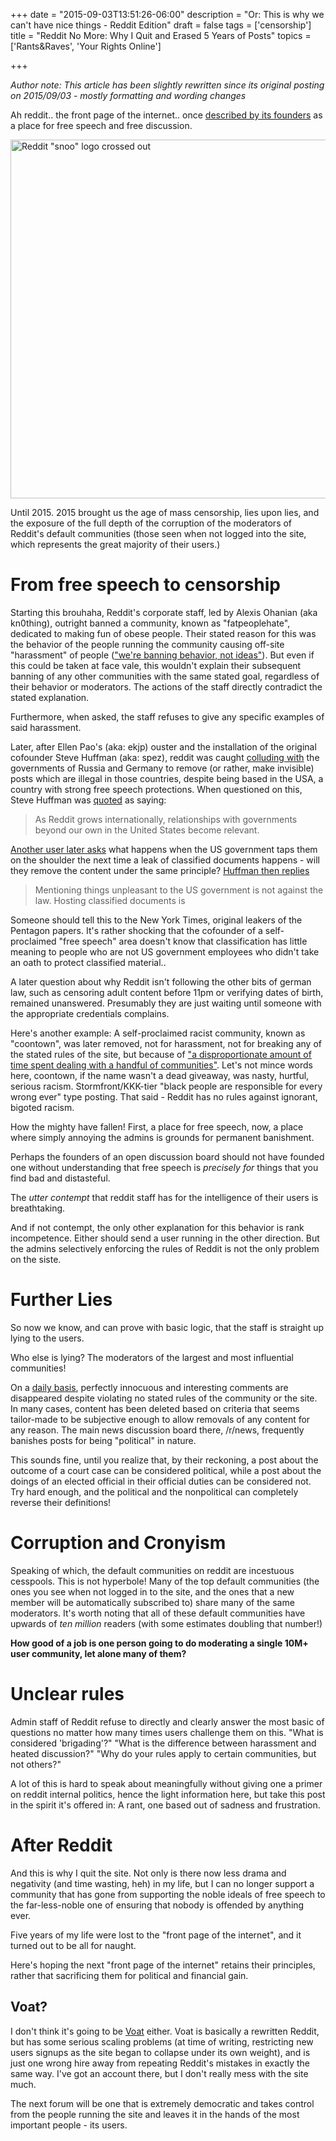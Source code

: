 +++
date = "2015-09-03T13:51:26-06:00"
description = "Or: This is why we can't have nice things - Reddit Edition"
draft = false
tags = ['censorship']
title = "Reddit No More: Why I Quit and Erased 5 Years of Posts"
topics = ['Rants&Raves', 'Your Rights Online']

+++

*Author note: This article has been slightly rewritten since its original posting on 2015/09/03 - mostly formatting and wording changes*

Ah reddit.. the front page of the internet.. once [described by its founders](http://www.bbc.com/news/technology-19975375) as a place for free speech and free discussion.

<img src="https://tkware.info/static/RedditProhibited.png" alt="Reddit &quot;snoo&quot; logo crossed out" width="574" height="574"/>

Until 2015. 2015 brought us the age of mass censorship, lies upon lies, and the exposure of the full depth of the corruption of the moderators of Reddit's default communities (those seen when not logged into the site, which represents the great majority of their users.)

# From free speech to censorship

Starting this brouhaha, Reddit's corporate staff, led by Alexis Ohanian (aka kn0thing), outright banned a community, known as "fatpeoplehate", dedicated to making fun of obese people. Their stated reason for this was the behavior of the people running the community causing off-site "harassment" of people (["we're banning behavior, not ideas"](https://www.reddit.com/r/announcements/comments/39bpam/removing_harassing_subreddits/)). But even if this could be taken at face vale, this wouldn't explain their subsequent banning of any other communities with the same stated goal, regardless of their behavior or moderators. The actions of the staff directly contradict the stated explanation.

Furthermore, when asked, the staff refuses to give any specific examples of said harassment.

Later, after Ellen Pao's (aka: ekjp) ouster and the installation of the original cofounder Steve Huffman (aka: spez), reddit was caught [colluding with](http://www.businessinsider.com.au/reddit-unbanned-russia-magic-mushrooms-germany-watchpeopledie-localised-censorship-2015-8) the governments of Russia and Germany to remove (or rather, make invisible) posts which are illegal in those countries, despite being based in the USA, a country with strong free speech protections. When questioned on this, Steve Huffman was [quoted](https://www.reddit.com/r/technology/comments/3gynwu/reddit_is_now_censoring_posts_and_communities_on/cu308ps) as saying:

>As Reddit grows internationally, relationships with governments beyond our own in the United States become relevant.

[Another user later asks](https://www.reddit.com/r/technology/comments/3gynwu/reddit_is_now_censoring_posts_and_communities_on/cu30vis) what happens when the US government taps them on the shoulder the next time a leak of classified documents happens - will they remove the content under the same principle? [Huffman then replies](https://www.reddit.com/r/technology/comments/3gynwu/reddit_is_now_censoring_posts_and_communities_on/cu31tvu)

>Mentioning things unpleasant to the US government is not against the law. Hosting classified documents is

Someone should tell this to the New York Times, original leakers of the Pentagon papers. It's rather shocking that the cofounder of a self-proclaimed "free speech" area doesn't know that classification has little meaning to people who are not US government employees who didn't take an oath to protect classified material..

A later question about why Reddit isn't following the other bits of german law, such as censoring adult content before 11pm or verifying dates of birth, remained unanswered. Presumably they are just waiting until someone with the appropriate credentials complains.

Here's another example: A self-proclaimed racist community, known as "coontown", was later removed, not for harassment, not for breaking any of the stated rules of the site, but because of ["a disproportionate amount of time spent dealing with a handful of communities"](https://www.reddit.com/r/announcements/comments/3fx2au/content_policy_update/). Let's not mince words here, coontown, if the name wasn't a dead giveaway, was nasty, hurtful, serious racism. Stormfront/KKK-tier "black people are responsible for every wrong ever" type posting. That said - Reddit has no rules against ignorant, bigoted racism.

How the mighty have fallen! First, a place for free speech, now, a place where simply annoying the admins is grounds for permanent banishment.

Perhaps the founders of an open discussion board should not have founded one without understanding that free speech is *precisely for* things that you find bad and distasteful.

The *utter contempt* that reddit staff has for the intelligence of their users is breathtaking.

And if not contempt, the only other explanation for this behavior is rank incompetence. Either should send a user running in the other direction. But the admins selectively enforcing the rules of Reddit is not the only problem on the siste.

# Further Lies

So now we know, and can prove with basic logic, that the staff is straight up lying to the users.

Who else is lying? The moderators of the largest and most influential communities!

On a [daily basis](https://reddit.com/r/undelete), perfectly innocuous and interesting comments are disappeared despite violating no stated rules of the community or the site. In many cases, content has been deleted based on criteria that seems tailor-made to be subjective enough to allow removals of any content for any reason. The main news discussion board there, /r/news, frequently banishes posts for being "political" in nature.

This sounds fine, until you realize that, by their reckoning, a post about the outcome of a court case can be considered political, while a post about the doings of an elected official in their official duties can be considered not. Try hard enough, and the political and the nonpolitical can completely reverse their definitions!

# Corruption and Cronyism

Speaking of which, the default communities on reddit are incestuous cesspools. This is not hyperbole! Many of the top default communities (the ones you see when not logged in to the site, and the ones that a new member will be automatically subscribed to) share many of the same moderators. It's worth noting that all of these default communities have upwards of *ten million* readers (with some estimates doubling that number!)

**How good of a job is one person going to do moderating a single 10M+ user community, let alone many of them?**

# Unclear rules

Admin staff of Reddit refuse to directly and clearly answer the most basic of questions no matter how many times users challenge them on this. "What is considered 'brigading'?" "What is the difference between harassment and heated discussion?" "Why do your rules apply to certain communities, but not others?"

A lot of this is hard to speak about meaningfully without giving one a primer on reddit internal politics, hence the light information here, but take this post in the spirit it's offered in: A rant, one based out of sadness and frustration.

# After Reddit

And this is why I quit the site. Not only is there now less drama and negativity (and time wasting, heh) in my life, but I can no longer support a community that has gone from supporting the noble ideals of free speech to the far-less-noble one of ensuring that nobody is offended by anything ever.

Five years of my life were lost to the "front page of the internet", and it turned out to be all for naught.

Here's hoping the next "front page of the internet" retains their principles, rather that sacrificing them for political and financial gain.

## Voat?

I don't think it's going to be [Voat](https://voat.co) either. Voat is basically a rewritten Reddit, but has some serious scaling problems (at time of writing, restricting new users signups as the site began to collapse under its own weight), and is just one wrong hire away from repeating Reddit's mistakes in exactly the same way. I've got an account there, but I don't really mess with the site much.

The next forum will be one that is extremely democratic and takes control from the people running the site and leaves it in the hands of the most important people - its users.
